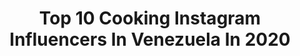 ---
title: Top 10 Cooking Instagram Influencers In Venezuela In 2020
description: >-
  Find top cooking Instagram influencers in Venezuela in 2020. Most popular hashtags: #cuarentena #cooking #quarantine #mothersday.
platform: Instagram
profiles:
  - username: "rennyoficial"
    fullname: >-
      WELCOME 🍀
    location: "Venezuela"
    followers: 225472
    engagement: 120
    commentsToLikes: 0.044919
    id: ck5hd1g92l0el0i11srmzated
    verified: true
    hashtags: "#covid19, #servando, #rompiendo, #nespresso"
  - username: "instadecohome"
    fullname: >-
      InstaDecoHome
    location: "Venezuela"
    followers: 21771
    engagement: 290
    commentsToLikes: 0.081316
    id: ck14jjz9wkqsi0i198e5j5s63
    verified: false
    hashtags: "#livingroom, #madera, #mudroom, #quedateencasa"
  - username: "comeresblog"
    fullname: >-
      Comer es:
    location: "Venezuela"
    followers: 23132
    engagement: 260
    commentsToLikes: 0.051212
    id: ck5hpfyctralz0i11jjf6qulq
    verified: false
    hashtags: "#tortelldereis, #teque, #2019, #macaron"
  - username: "jelianedasilva"
    fullname: >-
      Jeliane Da Silva Castillo
    location: "Venezuela"
    followers: 8284
    engagement: 667
    commentsToLikes: 0.163497
    id: ck55lhqc01li70i119oykui6d
    verified: false
    hashtags: "#valencia, #ricardoarjona, #coronavirus, #mamalatina"
  - username: "kasalmen"
    fullname: >-
      Karina Salmen
    location: "Venezuela"
    followers: 40919
    engagement: 215
    commentsToLikes: 0.033981
    id: ck0tyjoman44s0i19n74g82hv
    verified: false
    hashtags: "#sets, #interiordesign, #firsthome, #airfryer"
  - username: "adrianbarret"
    fullname: >-
      Adrian Barreto
    location: "Venezuela"
    followers: 75707
    engagement: 90
    commentsToLikes: 0.024046
    id: ck5zqls5tuu9p0i14sytqk9xy
    verified: false
    hashtags: "#cookingwithlove, #shoulderworkout, #appetizer, #photo"
  - username: "cecisfit"
    fullname: >-
      Cecere Sisters
    location: "Venezuela"
    followers: 6078
    engagement: 576
    commentsToLikes: 0.391005
    id: ckaorr4hwodkv0i78m2q4j9vj
    verified: false
    hashtags: "#participaygana, #concursoneo, #pancakes, #healthyrecipes"
  - username: "pizzacaracas"
    fullname: >-
      PIZZA CARACAS CAFFE & DELIVERY
    location: "Venezuela"
    followers: 61054
    engagement: 133
    commentsToLikes: 0.042790
    id: ck6uhjzfb9k600j71bhf9u8un
    verified: false
    hashtags: "#pizzamix, #cuarentena, #margarita, #pizzalover"
  - username: "mimlotvzla"
    fullname: >-
      Productos de Cuidado Personal
    location: "Venezuela"
    followers: 65139
    engagement: 51
    commentsToLikes: 0.056136
    id: ck5hgbu2l1yuv0i1103n3uc0a
    verified: false
    hashtags: "#cocina, #productosdehigiene, #momentosconmam, #3abr"
  - username: "robertocarlosart_tattoo"
    fullname: >-
      Roberto Carlos Sanchez Mesa
    location: "Venezuela"
    followers: 91829
    engagement: 489
    commentsToLikes: 0.035355
    id: ck0tyv93eo7a20i19q0shp8h2
    verified: false
    hashtags: "#instapic, #tattoolife, #valoratuvida, #artmodel"
---